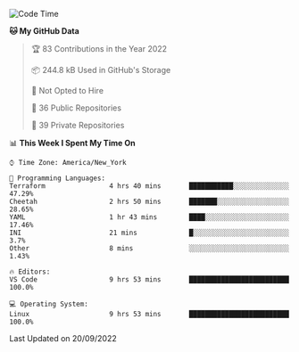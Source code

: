 <!--START_SECTION:waka-->
![Code Time](http://img.shields.io/badge/Code%20Time-95%20hrs%203%20mins-blue)

**🐱 My GitHub Data** 

> 🏆 83 Contributions in the Year 2022
 > 
> 📦 244.8 kB Used in GitHub's Storage 
 > 
> 🚫 Not Opted to Hire
 > 
> 📜 36 Public Repositories 
 > 
> 🔑 39 Private Repositories  
 > 
📊 **This Week I Spent My Time On** 

```text
⌚︎ Time Zone: America/New_York

💬 Programming Languages: 
Terraform                4 hrs 40 mins       ███████████░░░░░░░░░░░░░░   47.29% 
Cheetah                  2 hrs 50 mins       ███████░░░░░░░░░░░░░░░░░░   28.65% 
YAML                     1 hr 43 mins        ████░░░░░░░░░░░░░░░░░░░░░   17.46% 
INI                      21 mins             █░░░░░░░░░░░░░░░░░░░░░░░░   3.7% 
Other                    8 mins              ░░░░░░░░░░░░░░░░░░░░░░░░░   1.43%

🔥 Editors: 
VS Code                  9 hrs 53 mins       █████████████████████████   100.0%

💻 Operating System: 
Linux                    9 hrs 53 mins       █████████████████████████   100.0%

```


 Last Updated on 20/09/2022
<!--END_SECTION:waka-->